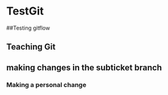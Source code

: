 # TestGit
##Testing gitflow
## Teaching Git
## making changes in the subticket branch
### Making a personal change 

